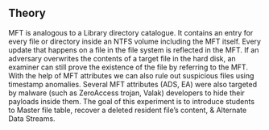 ## Theory

MFT is analogous to a Library directory catalogue. It contains an entry for every file or directory inside an NTFS volume including the MFT itself. Every update that happens on a file in the file system is reflected in the MFT. If an adversary overwrites the contents of a target file in the hard disk, an examiner can still prove the existence of the file by referring to the MFT. With the help of MFT attributes we can also rule out suspicious files using timestamp anomalies. Several MFT attributes (ADS, EA) were also targeted by malware (such as ZeroAccess trojan, Valak) developers to hide their payloads inside them. The goal of this experiment is to introduce students to Master file table, recover a deleted resident file’s content, & Alternate Data Streams.
